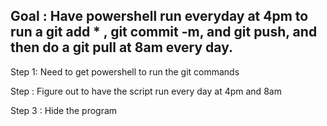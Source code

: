 ## Goal : Have powershell run everyday at 4pm to run a git add * , git commit -m, and git push, and then do a git pull at 8am every day.

Step 1: Need to get powershell to run the git commands

Step : Figure out to have the script run every day at 4pm  and 8am

Step 3 : Hide the program






